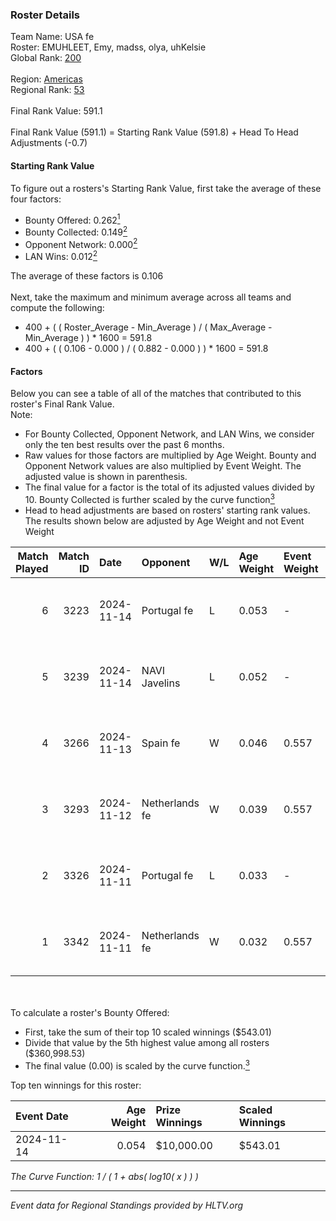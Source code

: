 ### Roster Details<br />
Team Name: USA fe<br />
Roster: EMUHLEET, Emy, madss, olya, uhKelsie<br />
Global Rank: [200](../../standings_global_2025_05_05.md)<br />
<br />
Region: [Americas]( ../../standings_americas_2025_05_05.md)<br />
Regional Rank: [53]( ../../standings_americas_2025_05_05.md)<br />
<br />
Final Rank Value:  591.1<br />
<br />
Final Rank Value (591.1) = Starting Rank Value (591.8) + Head To Head Adjustments (-0.7)<br />

#### Starting Rank Value<br />
To figure out a rosters's Starting Rank Value, first take the average of these four factors:<br />
- Bounty Offered: 0.262[<sup>1</sup>](#table2)
- Bounty Collected: 0.149[<sup>2</sup>](#table1)
- Opponent Network: 0.000[<sup>2</sup>](#table1)
- LAN Wins: 0.012[<sup>2</sup>](#table1)

The average of these factors is 0.106<br />
<br />
Next, take the maximum and minimum average across all teams and compute the following:<br />
- 400 + ( ( Roster_Average - Min_Average ) / ( Max_Average - Min_Average ) ) * 1600 = 591.8
- 400 + ( ( 0.106 - 0.000 ) / ( 0.882 - 0.000 ) ) * 1600 = 591.8


#### Factors<br />
Below you can see a table of all of the matches that contributed to this roster's Final Rank Value.<br />
Note:<br />

- For Bounty Collected, Opponent Network, and LAN Wins, we consider only the ten best results over the past 6 months.
- Raw values for those factors are multiplied by Age Weight. Bounty and Opponent Network values are also multiplied by Event Weight. The adjusted value is shown in parenthesis.
- The final value for a factor is the total of its adjusted values divided by 10. Bounty Collected is further scaled by the curve function[<sup>3</sup>](#curveFunction)
- Head to head adjustments are based on rosters' starting rank values. The results shown below are adjusted by Age Weight and not Event Weight
<span id="table1"></span><br />


| Match Played | Match ID | Date       | Opponent       | W/L | Age Weight | Event Weight | Bounty Collected | Opponent Network | LAN Wins  | H2H Adj. | Roster                               |
| -: | -: | :- | :- | :- | :- | :- | :- | :- | :- | -: | :- |
|            6 |     3223 | 2024-11-14 | Portugal fe    | L   | 0.053      | -            | -                | -                | -         |    -0.80 | EMUHLEET, Emy, madss, olya, uhKelsie |
|            5 |     3239 | 2024-11-14 | NAVI Javelins  | L   | 0.052      | -            | -                | -                | -         |    -0.64 | EMUHLEET, Emy, madss, olya, uhKelsie |
|            4 |     3266 | 2024-11-13 | Spain fe       | W   | 0.046      | 0.557        | 0.001 (0.000)    | 0.003 (0.000)    | 1 (0.046) |     0.70 | EMUHLEET, Emy, madss, olya, uhKelsie |
|            3 |     3293 | 2024-11-12 | Netherlands fe | W   | 0.039      | 0.557        | 0.000 (0.000)    | 0.002 (0.000)    | 1 (0.039) |     0.32 | EMUHLEET, Emy, madss, olya, uhKelsie |
|            2 |     3326 | 2024-11-11 | Portugal fe    | L   | 0.033      | -            | -                | -                | -         |    -0.50 | EMUHLEET, Emy, madss, olya, uhKelsie |
|            1 |     3342 | 2024-11-11 | Netherlands fe | W   | 0.032      | 0.557        | 0.000 (0.000)    | 0.002 (0.000)    | 1 (0.032) |     0.26 | EMUHLEET, Emy, madss, olya, uhKelsie |

<br />
<span id="table2"></span><br />
To calculate a roster's Bounty Offered:<br />

- First, take the sum of their top 10 scaled winnings ($543.01)
- Divide that value by the 5th highest value among all rosters ($360,998.53)
- The final value (0.00) is scaled by the curve function.[<sup>3</sup>](#curveFunction)

Top ten winnings for this roster:<br />

| Event Date | Age Weight | Prize Winnings | Scaled Winnings |
| :- | -: | :- | :- |
| 2024-11-14 |      0.054 | $10,000.00     | $543.01         |


<span id="curveFunction"></span>_The Curve Function: 1 / ( 1 + abs( log10( x ) ) )_<br />

---
_Event data for Regional Standings provided by HLTV.org_<br />
